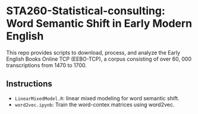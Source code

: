 # STA260-Statistical-consulting: Word Semantic Shift in Early Modern English
This repo provides scripts to download, process, and analyze the Early English Books Online TCP (EEBO-TCP), a corpus consisting of over 60, 000 transcriptions from 1470 to 1700.

## Instructions
- `LinearMixedModel.R`: linear mixed modeling for word semantic shift.
- `word2vec.ipynb`: Train the word-contex matrices using word2vec.
